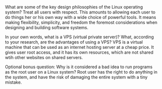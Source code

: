 What are some of the key design philosophies of the Linux operating system?
Treat all users with respect. This amounts to allowing each user to do things her or his own way with a wide choice of powerful tools. It means making flexibility, simplicity, and freedom the foremost considerations when designing and building software systems.

In your own words, what is a VPS (virtual private server)? What, according to your research, are the advantages of using a VPS?
VPS is a virtual machine that can be used as an internet hosting server at a cheap price. It gives user root access, and it has its own resources, which are not shared wtih other websites on shared servers.

Optional bonus question: Why is it considered a bad idea to run programs as the root user on a Linux system?
Root user has the right to do anything in the system, and have the risk of damaging the entire system with a tiny mistake.